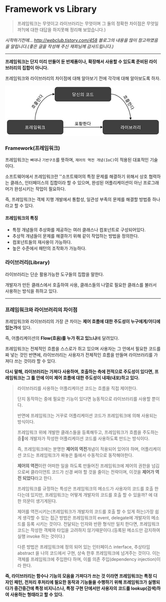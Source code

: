 # Framework vs Library

> 프레임워크는 무엇이고 라이브러리는 무엇이며 그 둘의 정확한 차이점은 무엇일까?(에 대한 대답을 하지못해 정리해 보았습니다.)

*시작하기전에... http://webclub.tistory.com/458 블로그의 내용을 많이 참고하였음을 알립니다.(좋은 글을 작성해 주신 재희님께 감사드립니다.)*



---



**프레임워크는 단지 미리 만들어 둔 반제품이나, 확장해서 사용할 수 있도록 준비된 라이브러리의 집합이 아니다.**

프레임워크와 라이브러리의 차이점에 대해 알아보기 전에 각각에 대해 알아보도록 하자.

![framework_library](./Images/framework_library.jpeg)

  

### Framework(프레임워크)

프레임워크는 `뼈대`나 `기반구조`를 뜻하며, `제어의 역전 개념(IoC)`이 적용된 대표적인 기술이다.

소프트웨어에서 프레임워크란 ''소프트웨어의 특정 문제를 해결하기 위해서 상호 협력하는 클래스, 인터페이스의 집합이라 할 수 있으며, 완성된 어플리케이션이 아닌 프로그래머가 완성시키는 작업이 필요하다.

즉, 프레임워크는 객체 지행 개발에서 통합성, 일관성 부족의 문제를 해결할 방법중 하나라고 할 수 있다.

#### 프레임워크의 특징

- 특정 개념들의 추상화를 제공하는 여러 클래스나 컴포넌트로 구성되어있다.
- 추상적 개념들이 문제를 해결하기 위해 같이 작업하는 방법을 정의한다.
- 컴포넌트들의 재사용이 가능하다.
- 높은 수준에서 패턴의 조작화가 가능하다.


### 라이브러리(Library)

라이브러리는 단순 활용가능한 도구들의 집합을 말한다.

개발자가 만든 클래스에서 호출하여 사용, 클래스들의 나열로 필요한 클래스를 불러서 사용하는 방식을 취하고 있다.



---



### 프레임워크와 라이브러리의 차이점

프레임워크와 라이브러리의 가장 큰 차이는 **제어 흐름에 대한 주도성이 누구에게/어디에 있는가**에 있다.

즉, 어플리케이션의 **Flow(흐음)를 누가 쥐고 있느냐**에 달려있다.

프레임워크는 전체적인 흐름을 스스로가 쥐고 있으며 사용자는 그 안에서 필요한 코드를 짜 넣는 것인 반면에, 라이브러리는 사용자가 전체적인 흐름을 만들며 라이브러리를 가져다 쓰는 것이라 할 수 있다.

**다시 말해, 라이브러리는 가져다 사용하며, 호출하는 측에 전적으로 주도성이 있다면, 프레임워크는 그 틀 안에 이미 제어 흐름에 대한 주도성이 내재(내포)하고 있다.**

  

> 라이브러리를 사용하는 어플리케이션 코드는 흐름을 직접 제어한다.
>
> 단지 동작하는 중에 필요한 기능이 있다면 능동적으로 라이브러리를 사용할 뿐이다.
>
> 반면에 프레임워크는 거꾸로 어플리케이션 코드가 프레임워크에 의해 사용되는 방식이다.
>
> 프레임워크 위에 개발한 클래스들을 등록해두고, 프레임워크가 흐름을 주도하는 중에 개발자가 작성한 어플리케이션 코드를 사용하도록 만드는 방식이다.
>
> 즉, 프레임워크에는 분명한 **제어의 역전**개념이 적용되어 있어야 하며, 어플리케이션 코드는 프레임워크가 짜놓은 틀에서 수동적으로 동작해야한다. 

>**제어의 역전**이란 어떠한 일을 하도록 만들어진 프레임워크에 제어의 권한을 넘김으로써 클라이언트 코드가 신경 써야 할 것을 줄이는 전략이며, 이것을 **제어가 역전 되었다**라고 한다.
>
>프레임워크를 규정하는 특성은 프레임워크의 메소드가 사용자의 코드를 호출 한다는데 있지만, 프레임워크는 어떻게 개발자의 코드를 호출 할 수 있을까? 에 대한 의문이 생기게된다.
>
>제어를 역전시키는(프레임워크가 개발자의 코드를 호출 할 수 있게 하는)가장 쉽게 생각할 수 있는 접근 방법은 프레임워크의 event, delegate에 개발자의 메소드를 등록 시키는 것이다. 전달되는 인자와 반환 형식만 일치 한다면, 프레임워크 코드는 작성한 객체와 타입을 고려하지 않기때문이다.(등록된 메소드만 감지하여 실행 invoke 하는 것이다.)
>
>다른 방법은 프레임워크에 정의 되어 있는 인터페이스 interface, 추상타임 abstract 을 나의 코드에서 구현, 상속 한후 프레임워크에 넘겨주는 것이다. 이는 객체를 프레임워크에 주입한다 하며, 이를 의존 주입(dependency injection)이라 한다. 

**즉, 라이브러리는 함수나 기능의 모음을 가져다가 쓰는 것 이라면 프레임워크는 특정 디자인 패턴, 전처리 후처리에 필요한 동작과 기능들을 수행하기 위해 프레임워크가 실행되다가 중간중간에 특정 비지니스나, 특정 구현 단에서만 사용자의 코드를 lookup(검색)하여 사용하는 형태라고 할 수 있다.**
